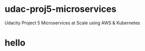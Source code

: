 # udac-proj5-microservices
Udacity Project 5 Microservices at Scale using AWS &amp; Kubernetes
# hello
